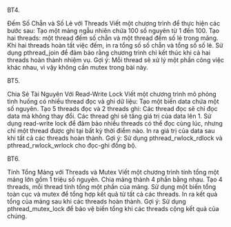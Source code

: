 BT4. 

Đếm Số Chẵn và Số Lẻ với Threads
Viết một chương trình để thực hiện các bước sau:
Tạo một mảng ngẫu nhiên chứa 100 số nguyên từ 1 đến 100.
Tạo hai threads: một thread đếm số chẵn và một thread đếm số lẻ trong mảng.
Khi hai threads hoàn tất việc đếm, in ra tổng số số chẵn và tổng số số lẻ.
Sử dụng pthread_join để đảm bảo rằng chương trình chỉ kết thúc khi cả hai threads hoàn thành nhiệm vụ.
Gợi ý: Mỗi thread sẽ xử lý một phần công việc khác nhau, vì vậy không cần mutex trong bài này.


BT5. 

Chia Sẻ Tài Nguyên Với Read-Write Lock
Viết một chương trình mô phỏng tình huống có nhiều thread đọc và ghi dữ liệu:
Tạo một biến data chứa một số nguyên.
Tạo 5 threads đọc và 2 threads ghi:
Các thread đọc sẽ chỉ đọc data mà không thay đổi.
Các thread ghi sẽ tăng giá trị của data lên 1.
Sử dụng read-write lock để đảm bảo nhiều threads có thể đọc cùng lúc, nhưng chỉ một thread được ghi tại bất kỳ thời điểm nào.
In ra giá trị của data sau khi tất cả các threads hoàn thành.
Gợi ý: Sử dụng pthread_rwlock_rdlock và pthread_rwlock_wrlock cho đọc-ghi đồng bộ.

BT6. 

Tính Tổng Mảng với Threads và Mutex
Viết một chương trình tính tổng một mảng lớn gồm 1 triệu số nguyên.
Chia mảng thành 4 phần bằng nhau.
Tạo 4 threads, mỗi thread tính tổng một phần của mảng.
Sử dụng một biến tổng toàn cục và mutex để tổng hợp kết quả từ tất cả các threads.
In ra kết quả tổng của mảng sau khi các threads hoàn thành.
Gợi ý: Sử dụng pthread_mutex_lock để bảo vệ biến tổng khi các threads cộng kết quả của chúng.
